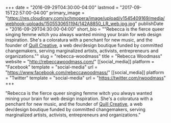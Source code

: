 +++
date = "2016-09-29T04:30:00-04:00"
lastmod = "2017-09-15T22:57:00-04:00"
primary_image = "https://res.cloudinary.com/schmopera/image/upload/v1545409169/media/webhook-uploads/1505530651194/142A8850_LR_web.jpg.jpg"
publishDate = "2016-09-29T04:30:00-04:00"
short_bio = "&quot;Rebecca is the fierce queer singing femme witch you always wanted mining your brain for web design inspiration. She&#039;s a coloratura with a penchant for new music, and the founder of [Quill Creative](http://quillcreatelive.com/), a web dev/design boutique funded by committed changemakers, serving marginalized artists, activists, entrepreneurs and organizations.&quot;"
slug = "rebecca-woodmass"
title = "Rebecca Woodmass"
website = "http://rebeccawoodmass.com/"
[[social_media]]
platform = "Facebook"
template = "social-media"
url = "https://www.facebook.com/rebeccawoodmass/"
[[social_media]]
platform = "Twitter"
template = "social-media"
url = "https://twitter.com/rwoodmass"
+++

"Rebecca is the fierce queer singing femme witch you always wanted mining your brain for web design inspiration. She's a coloratura with a penchant for new music, and the founder of [Quill Creative](http://quillcreatelive.com/), a web dev/design boutique funded by committed changemakers, serving marginalized artists, activists, entrepreneurs and organizations."
